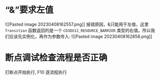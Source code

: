 # “&”要求左值
![[Pasted image 20230408162557.png]]
报错原因，&只能用于左值，这里 `Transition` 函数返回的是一个 `CD3DX12_RESOURCE_BARRIER` 类型的右值。所以我们应该先实例化，再作为参数传入:
![[Pasted image 20230408162858.png]]

# 断点调试检查流程是否正确
打断点开始执行, F10 逐流程执行